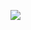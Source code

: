 [![](https://mermaid.ink/img/pako:eNqVUstOxDAM_JXI59I32zYHDggEJ0BiT6gSCq27DbRJSVJeq_133C0LAgSCnuyxO56xs4ZK1wgcLN6PqCo8kmJlRF-qQRgnKzkI5diN0Y8WzWeQgIcJKxWj761l7-Bgxjm7OL9csta5wfIgsG6sJVq_sn6LnZXqTvqNDPBJ9EOHYhgChY_XSjuc6UTl5INw-D5lAs-ozIxctY7pZjeRs8M5oFZVs0abntXCCeY0cy1-kTlneyTz_ffT5fKCJWHMDNpBK4tMEI_BWhqs3EQTTLrsTFDjN2k_LeDk-F_-P2b8x_yylZbE0vEsaaX6Co0l4wZxK2DiIlP-Lwsg35z1QipSZ705uqVg2iIFWv3o_A9HMXSUSZHouu05GtnRGsCDHg1NqunprSeiEqjaYwmcwlqYuxJKtaE-MTp9-awq4M6M6IHR46rdJeNAIndvFngjOksoPc8rrT_lwNfwBDzKEj9JizxapGkch3nswTPwNPT3syiLkjSKiv0sLjYevGwJQj8vFsUiz6I4C_MkSzavKdQXKw?type=png)](https://mermaid.live/edit#pako:eNqVUstOxDAM_JXI59I32zYHDggEJ0BiT6gSCq27DbRJSVJeq_133C0LAgSCnuyxO56xs4ZK1wgcLN6PqCo8kmJlRF-qQRgnKzkI5diN0Y8WzWeQgIcJKxWj761l7-Bgxjm7OL9csta5wfIgsG6sJVq_sn6LnZXqTvqNDPBJ9EOHYhgChY_XSjuc6UTl5INw-D5lAs-ozIxctY7pZjeRs8M5oFZVs0abntXCCeY0cy1-kTlneyTz_ffT5fKCJWHMDNpBK4tMEI_BWhqs3EQTTLrsTFDjN2k_LeDk-F_-P2b8x_yylZbE0vEsaaX6Co0l4wZxK2DiIlP-Lwsg35z1QipSZ705uqVg2iIFWv3o_A9HMXSUSZHouu05GtnRGsCDHg1NqunprSeiEqjaYwmcwlqYuxJKtaE-MTp9-awq4M6M6IHR46rdJeNAIndvFngjOksoPc8rrT_lwNfwBDzKEj9JizxapGkch3nswTPwNPT3syiLkjSKiv0sLjYevGwJQj8vFsUiz6I4C_MkSzavKdQXKw)
